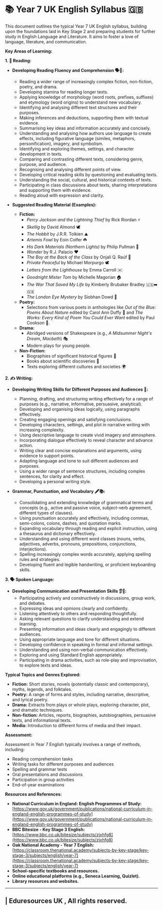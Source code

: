 # 📚 Year 7 UK English Syllabus 🇬🇧

This document outlines the typical Year 7 UK English syllabus, building upon the foundations laid in Key Stage 2 and preparing students for further study in English Language and Literature. It aims to foster a love of language, literature, and communication.

**Key Areas of Learning:**

**1. 📖 Reading:**

* **Developing Reading Fluency and Comprehension 🗣️🤔:**
    * Reading a wider range of increasingly complex fiction, non-fiction, poetry, and drama.
    * Developing stamina for reading longer texts.
    * Applying knowledge of morphology (word roots, prefixes, suffixes) and etymology (word origins) to understand new vocabulary.
    * Identifying and analysing different text structures and their purposes.
    * Making inferences and deductions, supporting them with textual evidence.
    * Summarising key ideas and information accurately and concisely.
    * Understanding and analysing how authors use language to create effects, including figurative language (similes, metaphors, personification), imagery, and symbolism.
    * Identifying and exploring themes, settings, and character development in texts.
    * Comparing and contrasting different texts, considering genre, purpose, and audience.
    * Recognising and analysing different points of view.
    * Developing critical reading skills by questioning and evaluating texts.
    * Understanding the social, cultural, and historical contexts of texts.
    * Participating in class discussions about texts, sharing interpretations and supporting them with evidence.
    * Reading aloud with expression and clarity.

* **Suggested Reading Material (Examples):**
    * **Fiction:**
        * *Percy Jackson and the Lightning Thief* by Rick Riordan ⚡️
        * *Skellig* by David Almond 🕊️
        * *The Hobbit* by J.R.R. Tolkien ⛰️
        * *Artemis Fowl* by Eoin Colfer ☘️
        * *His Dark Materials (Northern Lights)* by Philip Pullman 🧭
        * *Wonder* by R.J. Palacio ❤️
        * *The Boy at the Back of the Class* by Onjali Q. Raúf 👦
        * *Private Peaceful* by Michael Morpurgo 🕊️
        * *Letters from the Lighthouse* by Emma Carroll ✉️
        * *Goodnight Mister Tom* by Michelle Magorian 🏠
        * *The War That Saved My Life* by Kimberly Brubaker Bradley 🇺🇸➡️🇬🇧
        * *The London Eye Mystery* by Siobhan Dowd 🎡
    * **Poetry:**
        * Selections from various poets in anthologies like *Out of the Blue: Poems About Nature* edited by Carol Ann Duffy 🌳 and *The Works: Every Kind of Poem You Could Ever Want* edited by Paul Cookson 📖.
    * **Drama:**
        * Abridged versions of Shakespeare (e.g., *A Midsummer Night's Dream*, *Macbeth*) 🎭
        * Modern plays for young people.
    * **Non-Fiction:**
        * Biographies of significant historical figures 👑
        * Books about scientific discoveries 🔬
        * Texts exploring different cultures and societies 🌍

**2. ✍️ Writing:**

* **Developing Writing Skills for Different Purposes and Audiences 📝:**
    * Planning, drafting, and structuring writing effectively for a range of purposes (e.g., narrative, informative, persuasive, analytical).
    * Developing and organising ideas logically, using paragraphs effectively.
    * Creating engaging openings and satisfying conclusions.
    * Developing characters, settings, and plot in narrative writing with increasing complexity.
    * Using descriptive language to create vivid imagery and atmosphere.
    * Incorporating dialogue effectively to reveal character and advance action.
    * Writing clear and concise explanations and arguments, using evidence to support points.
    * Adapting language and tone to suit different audiences and purposes.
    * Using a wider range of sentence structures, including complex sentences, for clarity and effect.
    * Developing a personal writing style.

* **Grammar, Punctuation, and Vocabulary 🖋️📚:**
    * Consolidating and extending knowledge of grammatical terms and concepts (e.g., active and passive voice, subject-verb agreement, different types of clauses).
    * Using punctuation accurately and effectively, including commas, semi-colons, colons, dashes, and quotation marks.
    * Expanding vocabulary through reading and explicit instruction, using a thesaurus and dictionary effectively.
    * Understanding and using different word classes (nouns, verbs, adjectives, adverbs, pronouns, prepositions, conjunctions, interjections).
    * Spelling increasingly complex words accurately, applying spelling rules and strategies.
    * Developing fluent and legible handwriting, or proficient keyboarding skills.

**3. 🗣️ Spoken Language:**

* **Developing Communication and Presentation Skills 👂🎤:**
    * Participating actively and constructively in discussions, group work, and debates.
    * Expressing ideas and opinions clearly and confidently.
    * Listening attentively to others and responding thoughtfully.
    * Asking relevant questions to clarify understanding and extend learning.
    * Presenting information and ideas clearly and engagingly to different audiences.
    * Using appropriate language and tone for different situations.
    * Developing confidence in speaking in formal and informal settings.
    * Understanding and using non-verbal communication effectively.
    * Exploring and using Standard English appropriately.
    * Participating in drama activities, such as role-play and improvisation, to explore texts and ideas.

**Typical Topics and Genres Explored:**

* **Fiction:** Short stories, novels (potentially classic and contemporary), myths, legends, and folktales.
* **Poetry:** A range of forms and styles, including narrative, descriptive, and lyrical poetry.
* **Drama:** Extracts from plays or whole plays, exploring character, plot, and dramatic techniques.
* **Non-fiction:** Articles, reports, biographies, autobiographies, persuasive texts, and informational texts.
* **Media:** Introduction to different forms of media and their impact.

**Assessment:**

Assessment in Year 7 English typically involves a range of methods, including:

* Reading comprehension tasks
* Writing tasks for different purposes and audiences
* Spelling and grammar tests
* Oral presentations and discussions
* Participation in group activities
* End-of-year examinations

**Resources and References:**

* **National Curriculum in England: English Programmes of Study:** [https://www.gov.uk/government/publications/national-curriculum-in-england-english-programmes-of-study](https://www.gov.uk/government/publications/national-curriculum-in-england-english-programmes-of-study)
* **BBC Bitesize - Key Stage 3 English:** [https://www.bbc.co.uk/bitesize/subjects/zjxhfg8](https://www.bbc.co.uk/bitesize/subjects/zjxhfg8)
* **Oak National Academy - Year 7 English:** [https://classroom.thenational.academy/subjects-by-key-stage/key-stage-3/subjects/english/year-7](https://classroom.thenational.academy/subjects-by-key-stage/key-stage-3/subjects/english/year-7)
* **School-specific textbooks and resources.**
* **Online educational platforms (e.g., Seneca Learning, Quizlet).**
* **Library resources and websites.**
---
| Eduresources UK , All rights reserved.
---